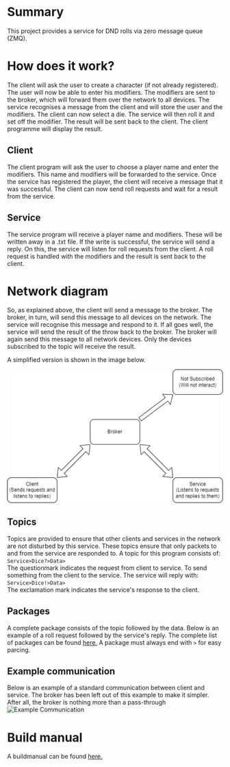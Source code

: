 # Summary
This project provides a service for DND rolls via zero message queue (ZMQ).  

# How does it work?
The client will ask the user to create a character (if not already registered). The user will now be able to enter his modifiers. The modifiers are sent to the broker, which will forward them over the network to all devices. The service recognises a message from the client and will store the user and the modifiers. The client can now select a die. The service will then roll it and set off the modifier. The result will be sent back to the client. The client programme will display the result.

## Client
The client program will ask the user to choose a player name and enter the modifiers. This name and modifiers will be forwarded to the service. Once the service has registered the player, the client will receive a message that it was successful. The client can now send roll requests and wait for a result from the service.

## Service
The service program will receive a player name and modifiers. These will be written away in a .txt file. If the write is successful, the service will send a reply. On this, the service will listen for roll requests from the client. A roll request is handled with the modifiers and the result is sent back to the client.

# Network diagram
So, as explained above, the client will send a message to the broker. The broker, in turn, will send this message to all devices on the network. The service will recognise this message and respond to it. If all goes well, the service will send the result of the throw back to the broker. The broker will again send this message to all network devices. Only the devices subscribed to the topic will receive the result.

A simplified version is shown in the image below.

![Network Diagram](./Doc/Pictures/Network_Diagram.png)  

## Topics
Topics are provided to ensure that other clients and services in the network are not disturbed by this service. These topics ensure that only packets to and from the service are responded to. A topic for this program consists of:  
``` Service>Dice?>Data> ```  
The questionmark indicates the request from client to service.
To send something from the client to the service. The service will reply with:  
``` Service>Dice!>Data> ```  
The exclamation mark indicates the service's response to the client.

## Packages
A complete package consists of the topic followed by the data. Below is an example of a roll request followed by the service's reply.
The complete list of packages can be found [here.][Link_PackageList]
A package must always end with ``` > ``` for easy parcing.

## Example communication
Below is an example of a standard communication between client and service. The broker has been left out of this example to make it simpler. After all, the broker is nothing more than a pass-through
![Example Communication](./Doc/Pictures/Example_Communication.png)  

# Build manual
A buildmanual can be found [here.][Link_BuildManual]

[Link_PackageList]: https://github.com/SemKirkels/NetworkProgramming_Project/blob/main/Doc/PackageList.md
[Link_BuildManual]: https://github.com/SemKirkels/NetworkProgramming_Project/blob/main/Doc/BuildManual.md
